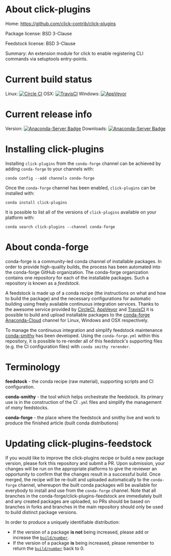 About click-plugins
===================

Home: https://github.com/click-contrib/click-plugins

Package license: BSD 3-Clause

Feedstock license: BSD 3-Clause

Summary: An extension module for click to enable registering CLI commands via setuptools entry-points.



Current build status
====================

Linux: [![Circle CI](https://circleci.com/gh/conda-forge/click-plugins-feedstock.svg?style=shield)](https://circleci.com/gh/conda-forge/click-plugins-feedstock)
OSX: [![TravisCI](https://travis-ci.org/conda-forge/click-plugins-feedstock.svg?branch=master)](https://travis-ci.org/conda-forge/click-plugins-feedstock)
Windows: [![AppVeyor](https://ci.appveyor.com/api/projects/status/github/conda-forge/click-plugins-feedstock?svg=True)](https://ci.appveyor.com/project/conda-forge/click-plugins-feedstock/branch/master)

Current release info
====================
Version: [![Anaconda-Server Badge](https://anaconda.org/conda-forge/click-plugins/badges/version.svg)](https://anaconda.org/conda-forge/click-plugins)
Downloads: [![Anaconda-Server Badge](https://anaconda.org/conda-forge/click-plugins/badges/downloads.svg)](https://anaconda.org/conda-forge/click-plugins)

Installing click-plugins
========================

Installing `click-plugins` from the `conda-forge` channel can be achieved by adding `conda-forge` to your channels with:

```
conda config --add channels conda-forge
```

Once the `conda-forge` channel has been enabled, `click-plugins` can be installed with:

```
conda install click-plugins
```

It is possible to list all of the versions of `click-plugins` available on your platform with:

```
conda search click-plugins --channel conda-forge
```


About conda-forge
=================

conda-forge is a community-led conda channel of installable packages.
In order to provide high-quality builds, the process has been automated into the
conda-forge GitHub organization. The conda-forge organization contains one repository
for each of the installable packages. Such a repository is known as a *feedstock*.

A feedstock is made up of a conda recipe (the instructions on what and how to build
the package) and the necessary configurations for automatic building using freely
available continuous integration services. Thanks to the awesome service provided by
[CircleCI](https://circleci.com/), [AppVeyor](http://www.appveyor.com/)
and [TravisCI](https://travis-ci.org/) it is possible to build and upload installable
packages to the [conda-forge](https://anaconda.org/conda-forge)
[Anaconda-Cloud](http://docs.anaconda.org/) channel for Linux, Windows and OSX respectively.

To manage the continuous integration and simplify feedstock maintenance
[conda-smithy](http://github.com/conda-forge/conda-smithy) has been developed.
Using the ``conda-forge.yml`` within this repository, it is possible to re-render all of
this feedstock's supporting files (e.g. the CI configuration files) with ``conda smithy rerender``.


Terminology
===========

**feedstock** - the conda recipe (raw material), supporting scripts and CI configuration.

**conda-smithy** - the tool which helps orchestrate the feedstock.
                   Its primary use is in the construction of the CI ``.yml`` files
                   and simplify the management of *many* feedstocks.

**conda-forge** - the place where the feedstock and smithy live and work to
                  produce the finished article (built conda distributions)


Updating click-plugins-feedstock
================================

If you would like to improve the click-plugins recipe or build a new
package version, please fork this repository and submit a PR. Upon submission,
your changes will be run on the appropriate platforms to give the reviewer an
opportunity to confirm that the changes result in a successful build. Once
merged, the recipe will be re-built and uploaded automatically to the
`conda-forge` channel, whereupon the built conda packages will be available for
everybody to install and use from the `conda-forge` channel.
Note that all branches in the conda-forge/click-plugins-feedstock are
immediately built and any created packages are uploaded, so PRs should be based
on branches in forks and branches in the main repository should only be used to
build distinct package versions.

In order to produce a uniquely identifiable distribution:
 * If the version of a package **is not** being increased, please add or increase
   the [``build/number``](http://conda.pydata.org/docs/building/meta-yaml.html#build-number-and-string).
 * If the version of a package **is** being increased, please remember to return
   the [``build/number``](http://conda.pydata.org/docs/building/meta-yaml.html#build-number-and-string)
   back to 0.
